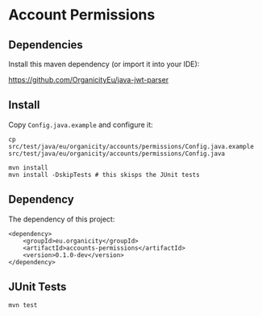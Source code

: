 # Account Permissions

## Dependencies

Install this maven dependency (or import it into your IDE):

https://github.com/OrganicityEu/java-jwt-parser

## Install

Copy `Config.java.example` and configure it:

```
cp src/test/java/eu/organicity/accounts/permissions/Config.java.example src/test/java/eu/organicity/accounts/permissions/Config.java
```

```
mvn install
mvn install -DskipTests # this skisps the JUnit tests
```

## Dependency

The dependency of this project:

```
<dependency>
	<groupId>eu.organicity</groupId>
	<artifactId>accounts-permissions</artifactId>
	<version>0.1.0-dev</version>
</dependency>
```


## JUnit Tests

```
mvn test
```

